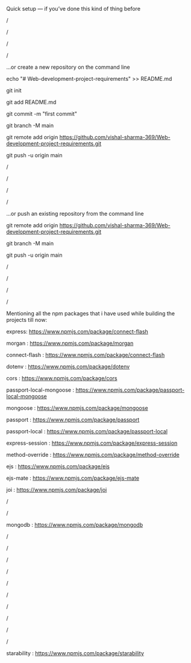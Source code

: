 Quick setup — if you’ve done this kind of thing before

/

/

/

/

…or create a new repository on the command line

echo "# Web-development-project-requirements" >> README.md

git init

git add README.md

git commit -m "first commit"

git branch -M main

git remote add origin https://github.com/vishal-sharma-369/Web-development-project-requirements.git

git push -u origin main

/

/

/

/

…or push an existing repository from the command line

git remote add origin https://github.com/vishal-sharma-369/Web-development-project-requirements.git

git branch -M main

git push -u origin main

/

/

/

/

Mentioning all the npm packages that i have used while building the projects till now:

express: https://www.npmjs.com/package/connect-flash

morgan : https://www.npmjs.com/package/morgan

connect-flash : https://www.npmjs.com/package/connect-flash

dotenv : https://www.npmjs.com/package/dotenv

cors : https://www.npmjs.com/package/cors

passport-local-mongoose : https://www.npmjs.com/package/passport-local-mongoose

mongoose : https://www.npmjs.com/package/mongoose

passport : https://www.npmjs.com/package/passport

passport-local : https://www.npmjs.com/package/passport-local

express-session : https://www.npmjs.com/package/express-session

method-override : https://www.npmjs.com/package/method-override

ejs : https://www.npmjs.com/package/ejs

ejs-mate : https://www.npmjs.com/package/ejs-mate

joi : https://www.npmjs.com/package/joi

/

/

mongodb : https://www.npmjs.com/package/mongodb

/

/

/

/

/

/

/

/

/

/

starability : https://www.npmjs.com/package/starability
